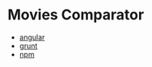 # Movies Comparator

* [angular](https://angularjs.org/)
* [grunt](http://gruntjs.com/)
* [npm](https://www.npmjs.com/)